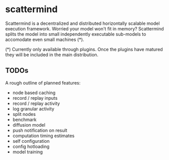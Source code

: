 # scattermind

Scattermind is a decentralized and distributed horizontally scalable model
execution framework. Worried your model won't fit in memory? Scattermind
splits the model into small independently executable sub-models to accomodate
even small machines (*).

(*) Currently only available through plugins. Once the plugins have matured
they will be included in the main distribution.

## TODOs

A rough outline of planned features:

- node based caching
- record / replay inputs
- record / replay activity
- log granular activity
- split nodes
- benchmark
- diffusion model
- push notification on result
- computation timing estimates
- self configuration
- config hotloading
- model training
